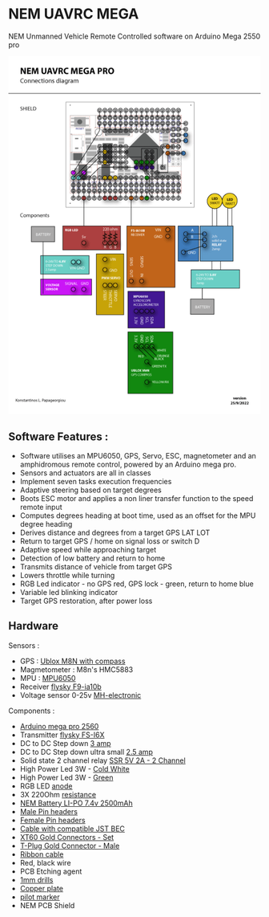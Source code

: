# NEM UAVRC MEGA

NEM Unmanned Vehicle Remote Controlled software on Arduino Mega 2550 pro


![Shield diagram](pcb/NEM_UAVRC_MEGA_CONNECTIONS.png)


## Software Features :

- Software utilises an MPU6050, GPS, Servo, ESC, magnetometer and an amphidromous remote control, powered by an Arduino mega pro.
- Sensors and actuators are all in classes
- Implement seven tasks execution frequencies
- Adaptive steering based on target degrees
- Boots ESC motor and applies a non liner transfer function to the speed remote input
- Computes degrees heading at boot time, used as an offset for the MPU degree heading
- Derives distance and degrees from a target GPS LAT LOT
- Return to target GPS / home on signal loss or switch D
- Adaptive speed while approaching target
- Detection of low battery and return to home
- Transmits distance of vehicle from target GPS
- Lowers throttle while turning
- RGB Led indicator - no GPS red, GPS lock - green, return to home blue
- Variable led blinking indicator
- Target GPS restoration, after power loss

## Hardware

Sensors :

- GPS : [Ublox M8N with compass](https://www.aliexpress.com/item/4001267138914.html)
- Magmetometer : M8n's HMC5883
- MPU : [MPU6050](https://www.aliexpress.com/item/32340949017.html)
- Receiver  [flysky F9-ia10b](https://www.aliexpress.com/item/1005002151189775.html)
- Voltage sensor 0-25v [MH-electronic](https://www.hellasdigital.gr/electronics/sensors/current-sensors/voltage-sensor-module-for-robot-arduino-dc-0-25-v/)

Components : 

- [Arduino mega pro 2560](https://www.aliexpress.com/item/1005002828018807.html)
- Transmitter [flysky FS-I6X](https://www.aliexpress.com/item/1005002086903692.html)
- DC to DC Step down [3 amp](https://grobotronics.com/dc-dc-step-down-1.3-35v-3a.html)
- DC to DC Step down ultra small [2.5 amp](https://www.aliexpress.com/item/32880983608.html)
- Solid state 2 channel relay [SSR 5V 2A - 2 Channel](https://grobotronics.com/relay-module-ssr-5v-2a-2-channel.html)
- High Power Led 3W - [Cold White](https://grobotronics.com/high-power-led-3w-cold-white-emitter-2.html)
- High Power Led 3W - [Green](https://grobotronics.com/high-power-led-3w-green-emitter-2.html)
- RGB LED [anode](https://grobotronics.com/led-clear-5mm-rgb-common-anode.html)
- 3X 220Ohm [resistance](https://grobotronics.com/resistor-1-4w-metal-1-220ohm.html)
- [NEM Battery LI-PO 7.4v 2500mAh](http://www.nemhobby.com/nem-li-po-7-4v-2500mah-20c-500-charges-p31134.html)
- [Male Pin headers](https://grobotronics.com/pin-header-1x40-male-2.54mm-black-long-centered.html)
- [Female Pin headers](https://grobotronics.com/pin-header-1x10-female-2.54mm.html)
- [Cable with compatible JST BEC](http://www.nemhobby.com/plug-extension-silicone-wire-10cm-with-jst-gold-connectors-male-p34787.html)
- [XT60 Gold Connectors - Set](http://www.nemhobby.com/xt60-gold-connectors-set-p32855.html)
- [T-Plug Gold Connector - Male](http://www.nemhobby.com/t-plug-gold-connector-male-p34785.html)
- [Ribbon cable](https://grobotronics.com/ribbon-cable-28awg-0.081mm2-14-wire.html)
- Red, black wire
- PCB Etching agent
- [1mm drills](https://www.ergaleiogatos.gr/shop/trypania-sidirou-hss-bluespot-set-10-temachion/)
- [Copper plate](https://grobotronics.com/prototyping-copper-board-100x75mm-0.8mm-35um-2-layer.html)
- [pilot marker](https://goniasou.gr/pilot-markadoros-anexitilos-twin-marker-begreen/)
- NEM PCB Shield

